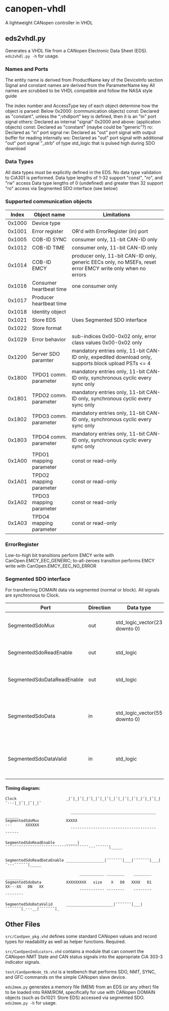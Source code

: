 # canopen-vhdl
A lightweight CANopen controller in VHDL

## eds2vhdl.py
Generates a VHDL file from a CANopen Electronic Data Sheet (EDS).  `eds2vhdl.py -h` for usage.

### Names and Ports

The entity name is derived from ProductName key of the DeviceInfo section
Signal and constant names are derived from the ParameterName key
All names are scrubbed to be VHDL compatible and follow the NASA style guide

The index number and AccessType key of each object determine how the object is parsed:
Below 0x2000: (communication objects)
    const: Declared as "constant", unless the ";vhdlport" key is defined, then it is an "in" port signal
    others: Declared as internal "signal"
0x2000 and above: (application objects)
    const: Declared as "constant" (maybe could be "generic"?)
    ro: Declared as "in" port signal
    rw: Declared as "out" port signal with output buffer for reading internally
    wo: Declared as "out" port signal with additional "out" port signal "_strb" of type std_logic that is pulsed high during SDO download

### Data Types

All data types must be explicitly defined in the EDS.  No data type validation to CiA301 is performed.
Data type lengths of 1-32 support "const", "ro", and "rw" access
Data type lengths of 0 (undefined) and greater than 32 support "ro" access via Segmented SDO interface (see below)


### Supported communication objects

| Index | Object name | Limitations |
| ----- | ----------- | ----------- |
| 0x1000  | Device type
| 0x1001  | Error register              | OR'd with ErrorRegister (in) port |
| 0x1005  | COB-ID SYNC                 | consumer only, 11-bit CAN-ID only |
| 0x1012  | COB-ID TIME                 | consumer only, 11-bit CAN-ID only |
| 0x1014  | COB-ID EMCY                 | producer only, 11-bit CAN-ID only, generic EECs only, no MSEFs, reset error EMCY write only when no errors |
| 0x1016  | Consumer heartbeat time     | one consumer only |
| 0x1017  | Producer heartbeat time     | |
| 0x1018  | Identity object             | |
| 0x1021  | Store EDS                   | Uses Segmented SDO interface |
| 0x1022  | Store format                | |
| 0x1029  | Error behavior              | sub-indices 0x00-0x02 only, error class values 0x00-0x02 only |
| 0x1200  | Server SDO paramter         | mandatory entries only, 11-bit CAN-ID only, expedited download only, supports block upload PSTs <= 4 |
| 0x1800  | TPDO1 comm. parameter       | mandatory entries only, 11-bit CAN-ID only, synchronous cyclic every sync only |
| 0x1801  | TPDO2 comm. parameter       | mandatory entries only, 11-bit CAN-ID only, synchronous cyclic every sync only |
| 0x1802  | TPDO3 comm. parameter       | mandatory entries only, 11-bit CAN-ID only, synchronous cyclic every sync only |
| 0x1803  | TPDO4 comm. parameter       | mandatory entries only, 11-bit CAN-ID only, synchronous cyclic every sync only |
| 0x1A00  | TPDO1 mapping parameter     | const or read-only |
| 0x1A01  | TPDO2 mapping parameter     | const or read-only |
| 0x1A02  | TPDO3 mapping parameter     | const or read-only |
| 0x1A03  | TPDO4 mapping parameter     | const or read-only |

### ErrorRegister
Low-to-high bit transitions perform EMCY write with CanOpen.EMCY_EEC_GENERIC; to-all-zeroes transition performs EMCY write with CanOpen.EMCY_EEC_NO_ERROR

### Segmented SDO interface
For transferring DOMAIN data via segmented (normal or block). All signals are synchronous to Clock.

| Port | Direction | Data type | Description |
| ---- | --------- | --------- | ----------- |
| SegmentedSdoMux             | out | std_logic_vector(23 downto 0) | Concatenation of object dictionary index and subindex. Ex: 0x101801 for Identify object, Vendor-ID |
| SegmentedSdoReadEnable      | out | std_logic                     | Start/!stop: Asserted high during entire data transfer, deasserted when finished or aborted |
| SegmentedSdoDataReadEnable  | out | std_logic                     | Ready/!Ack: Asserted high until SegmentedSdoDataValid = '1', deasserted when SegmentedSdoDataValid = '1' |
| SegmentedSdoData            | in  | std_logic_vector(55 downto 0) | Data size (32-bit max), in bytes, from when SegmentedSdoReadEnable = '1' to first subsequent SegmentedSdoDataReadEnable = '1', then segment data with LSB first |
| SegmentedSdoDataValid       | in  | std_logic                     | Asserted when SegmentedSdoData is valid, deasserted when SegmentedSdoReadValid = '0' or SegmentedSdoReadEnable = '0' |

#### Timing diagram:
```
Clock                      _|¯|_|¯|_|¯|_|¯|_|¯|_|¯|_|¯|_|¯|_|¯|_|¯|_|¯···|_|¯|_|¯|_|¯

                             ______________________________________   ______
SegmentedSdoMux            XXXXX                                      ···      XXXXXX
                             ¯¯¯¯¯¯¯¯¯¯¯¯¯¯¯¯¯¯¯¯¯¯¯¯¯¯¯¯¯¯¯¯¯¯¯¯¯¯   ¯¯¯¯¯¯

SegmentedSdoReadEnable     _____|¯¯¯¯¯¯¯¯¯¯¯¯¯¯¯¯¯¯¯¯¯¯¯¯¯¯¯¯¯¯¯¯¯¯¯¯¯···¯¯¯¯¯¯|_____


SegmentedSdoReadDataEnable _________________|¯¯¯¯¯¯¯|___|¯¯¯¯¯¯¯|___|¯···¯¯¯¯¯¯|_____

                                 ___________ ________    ________       ________
SegmentedSdoData           XXXXXXXXX   size    X   D0   XXXX   D1   XX···XX   DN   XX
                                 ¯¯¯¯¯¯¯¯¯¯¯ ¯¯¯¯¯¯¯¯    ¯¯¯¯¯¯¯¯       ¯¯¯¯¯¯¯¯

SegmentedSdoDataValid      _____________________|¯¯¯¯¯¯¯|___|¯¯¯¯¯¯¯|_···__|¯¯¯¯¯¯¯|_
```

## Other Files

`src/CanOpen_pkg.vhd` defines some standard CANopen values and record types for readability as well as helper functions.  Required.

`src/CanOpenIndicators.vhd` contains a module that can convert the CANopen NMT State and CAN status signals into the appropriate CiA 303-3 indicator signals.

`test/CanOpenNode_tb.vhd` is a testbench that performs SDO, NMT, SYNC, and GFC commands on the simple CANopen slave device.

`eds2mem.py` generates a memory file (MEM) from an EDS (or any other) file to be loaded into RAM/ROM, specifically for use with CANopen DOMAIN objects (such as 0x1021: Store EDS) accessed via segmented SDO.  `eds2mem.py -h` for usage.